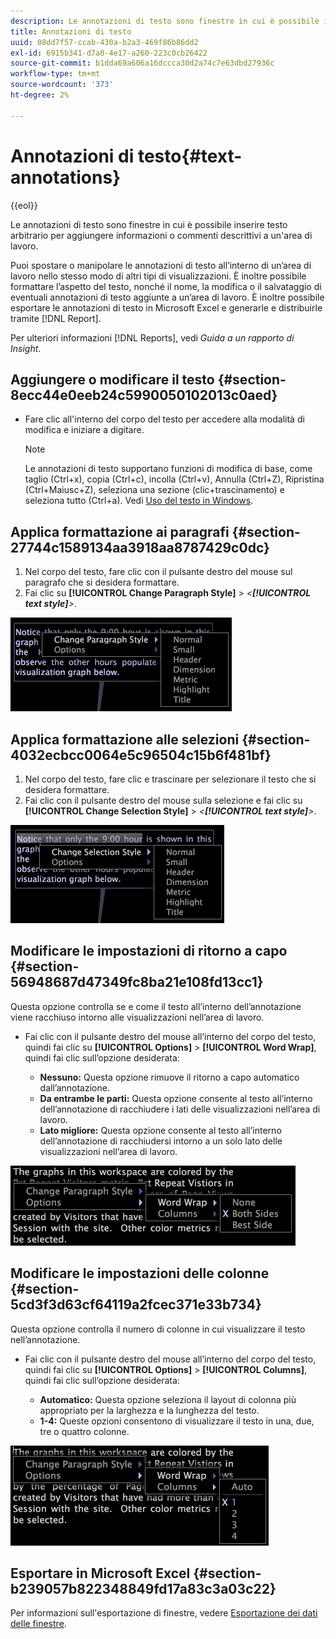 ```yaml
---
description: Le annotazioni di testo sono finestre in cui è possibile inserire testo arbitrario per aggiungere informazioni o commenti descrittivi a un'area di lavoro.
title: Annotazioni di testo
uuid: 08dd7f57-ccab-430a-b2a3-469f86b86dd2
exl-id: 6915b341-d7a0-4e17-a260-223c0cb26422
source-git-commit: b1dda69a606a16dccca30d2a74c7e63dbd27936c
workflow-type: tm+mt
source-wordcount: '373'
ht-degree: 2%

---
```


# Annotazioni di testo{#text-annotations}

{{eol}}

Le annotazioni di testo sono finestre in cui è possibile inserire testo arbitrario per aggiungere informazioni o commenti descrittivi a un&#39;area di lavoro.

Puoi spostare o manipolare le annotazioni di testo all’interno di un’area di lavoro nello stesso modo di altri tipi di visualizzazioni. È inoltre possibile formattare l’aspetto del testo, nonché il nome, la modifica o il salvataggio di eventuali annotazioni di testo aggiunte a un’area di lavoro. È inoltre possibile esportare le annotazioni di testo in Microsoft Excel e generarle e distribuirle tramite [!DNL Report].

Per ulteriori informazioni [!DNL Reports], vedi *Guida a un rapporto di Insight*.

## Aggiungere o modificare il testo {#section-8ecc44e0eeb24c5990050102013c0aed}

* Fare clic all&#39;interno del corpo del testo per accedere alla modalità di modifica e iniziare a digitare.

   >[!NOTE]
   >
   >Le annotazioni di testo supportano funzioni di modifica di base, come taglio (Ctrl+x), copia (Ctrl+c), incolla (Ctrl+v), Annulla (Ctrl+Z), Ripristina (Ctrl+Maiusc+Z), seleziona una sezione (clic+trascinamento) e seleziona tutto (Ctrl+a). Vedi [Uso del testo in Windows](../../../../home/c-get-started/c-wk-win-wksp/c-work-text-win.md#concept-f1222434bf954767808e94b955945c8d).

## Applica formattazione ai paragrafi {#section-27744c1589134aa3918aa8787429c0dc}

1. Nel corpo del testo, fare clic con il pulsante destro del mouse sul paragrafo che si desidera formattare.
1. Fai clic su **[!UICONTROL Change Paragraph Style]** > *&lt;**[!UICONTROL text style]**>*.

![](assets/mnu_Text_Paragraph.png)

## Applica formattazione alle selezioni {#section-4032ecbcc0064e5c96504c15b6f481bf}

1. Nel corpo del testo, fare clic e trascinare per selezionare il testo che si desidera formattare.
1. Fai clic con il pulsante destro del mouse sulla selezione e fai clic su **[!UICONTROL Change Selection Style]** > *&lt;**[!UICONTROL text style]**>*.

![](assets/mnu_Text_Selection.png)

## Modificare le impostazioni di ritorno a capo {#section-56948687d47349fc8ba21e108fd13cc1}

Questa opzione controlla se e come il testo all’interno dell’annotazione viene racchiuso intorno alle visualizzazioni nell’area di lavoro.

* Fai clic con il pulsante destro del mouse all’interno del corpo del testo, quindi fai clic su **[!UICONTROL Options]** > **[!UICONTROL Word Wrap]**, quindi fai clic sull’opzione desiderata:

   * **Nessuno:** Questa opzione rimuove il ritorno a capo automatico dall’annotazione.
   * **Da entrambe le parti:** Questa opzione consente al testo all’interno dell’annotazione di racchiudere i lati delle visualizzazioni nell’area di lavoro.
   * **Lato migliore:** Questa opzione consente al testo all’interno dell’annotazione di racchiudersi intorno a un solo lato delle visualizzazioni nell’area di lavoro.

![](assets/mnu_Text_OptionsWrap.png)

## Modificare le impostazioni delle colonne {#section-5cd3f3d63cf64119a2fcec371e33b734}

Questa opzione controlla il numero di colonne in cui visualizzare il testo nell’annotazione.

* Fai clic con il pulsante destro del mouse all’interno del corpo del testo, quindi fai clic su **[!UICONTROL Options]** > **[!UICONTROL Columns]**, quindi fai clic sull’opzione desiderata:

   * **Automatico:** Questa opzione seleziona il layout di colonna più appropriato per la larghezza e la lunghezza del testo.
   * **1-4:** Queste opzioni consentono di visualizzare il testo in una, due, tre o quattro colonne.

![](assets/mnu_Text_OptionsColumns.png)

## Esportare in Microsoft Excel {#section-b239057b822348849fd17a83c3a03c22}

Per informazioni sull&#39;esportazione di finestre, vedere [Esportazione dei dati delle finestre](../../../../home/c-get-started/c-wk-win-wksp/c-exp-win-data.md#concept-8df61d64ed434cc5a499023c44197349).
